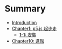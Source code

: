 # Summary

* [Introduction](README.md)
* [Chapter1: p5.js 起步走](chapter1/README.md)
   * [1-1: 安裝](chapter1-1.md)
* [Chapter10: 進階](performance.md)

